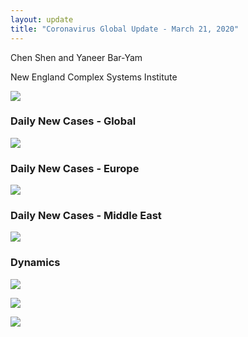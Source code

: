 ```yaml
---
layout: update
title: "Coronavirus Global Update - March 21, 2020"
---
```


Chen Shen and Yaneer Bar-Yam

New England Complex Systems Institute

![](https://assets-global.website-files.com/5e63ff6068556a01cc34f6d0/5e76bf4699e08453ecf265d6_Capture.JPG)

### Daily New Cases - Global

![](https://assets-global.website-files.com/5e63ff6068556a01cc34f6d0/5e76bf842b8e9eba5369db87_Intl_3_21.png)

### Daily New Cases - Europe

![](https://assets-global.website-files.com/5e63ff6068556a01cc34f6d0/5e76bfa9dccf7d06e177e710_Intl_3_21a.png)

### Daily New Cases - Middle East

![](https://assets-global.website-files.com/5e63ff6068556a01cc34f6d0/5e76bfbe8398eb07a5903d0e_Intl_3_21b.png)

### Dynamics

![](https://assets-global.website-files.com/5e63ff6068556a01cc34f6d0/5e76c1ceba8c7652eb87ad4a_Global_3_21.png)

![](https://assets-global.website-files.com/5e63ff6068556a01cc34f6d0/5e76bffb5fce156876c2f787_EU_3_21.png)

![](https://assets-global.website-files.com/5e63ff6068556a01cc34f6d0/5e76c212c901eaf196fac5f7_ME_3_21.png)

